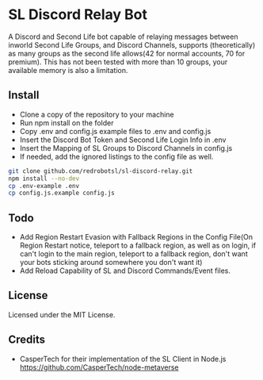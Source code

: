 # SL Discord Relay Bot

A Discord and Second Life bot capable of relaying messages between inworld Second Life Groups, and Discord Channels, supports (theoretically) as many groups as the second life allows(42 for normal accounts, 70 for premium). This has not been tested with more than 10 groups, your available memory is also a limitation. 



## Install 

- Clone a copy of the repository to your machine 
- Run npm install on the folder
- Copy .env and config.js example files to .env and config.js
- Insert the Discord Bot Token and Second Life Login Info in .env
- Insert the Mapping of SL Groups to Discord Channels in config.js
- If needed, add the ignored listings to the config file as well. 

```bash
git clone github.com/redrobotsl/sl-discord-relay.git
npm install --no-dev
cp .env-example .env
cp config.js.example config.js
```


## Todo
- Add Region Restart Evasion with Fallback Regions in the Config File(On Region Restart notice, teleport to a fallback region, as well as on login, if can't login to the main region, teleport to a fallback region, don't want your bots sticking around somewhere you don't want it)
- Add Reload Capability of SL and Discord Commands/Event files. 



## License

Licensed under the MIT License.

## Credits

- CasperTech for their implementation of the SL Client in Node.js https://github.com/CasperTech/node-metaverse
